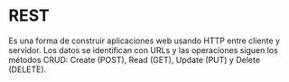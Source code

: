 # REST

Es una forma de construir aplicaciones web usando HTTP entre cliente y servidor.
Los datos se identifican con URLs y las operaciones siguen los métodos CRUD:
Create (POST), Read (GET), Update (PUT) y Delete (DELETE).
